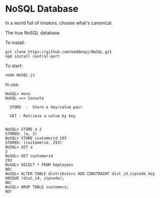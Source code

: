 # NoSQL Database

In a world full of imiators, choose what's canonical.

The true NoSQL database.


    
To install:

    git clone https://github.com/maddenpj/NoSQL.git
    npm install control-port


To start:

    node NoSQL.js
    
In use:

    NoSQL> menu
    NoSQL <=> Console

      STORE  -  Store a key/value pair

      GET - Retrieve a value by key


    NoSQL> STORE a 2
    STORED: (a, 2)
    NoSQL> STORE customerid 293
    STORED: (customerid, 293)
    NoSQL> GET a
    2
    NoSQL> GET customerid
    293
    NoSQL> SELECT * FROM Employees
    NO!
    NoSQL> ALTER TABLE distributors ADD CONSTRAINT dist_id_zipcode_key UNIQUE (dist_id, zipcode);
    NO!
    NoSQL> DROP TABLE customers;
    NO!
